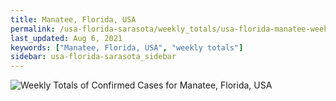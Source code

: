 ```yaml
---
title: Manatee, Florida, USA
permalink: /usa-florida-sarasota/weekly_totals/usa-florida-manatee-weekly_totals.html
last_updated: Aug 6, 2021
keywords: ["Manatee, Florida, USA", "weekly totals"]
sidebar: usa-florida-sarasota_sidebar
---
```


![Weekly Totals of Confirmed Cases for Manatee, Florida, USA](/covid_tracker/images/graphs/usa-florida-manatee-weekly_totals_graph.png)
